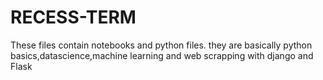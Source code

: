 # RECESS-TERM
These files contain notebooks and python files.
they are basically python basics,datascience,machine learning and web scrapping with django and Flask
